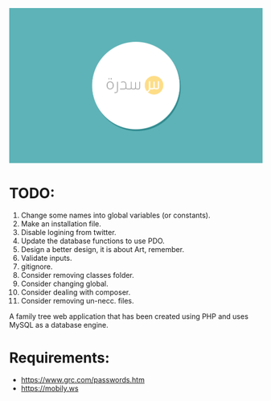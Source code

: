 ![alt Sidrah](sidrah.png "Sidrah")

TODO:
=======
1. Change some names into global variables (or constants).
2. Make an installation file.
3. Disable logining from twitter.
4. Update the database functions to use PDO.
5. Design a better design, it is about Art, remember.
6. Validate inputs.
7. gitignore.
8. Consider removing classes folder.
9. Consider changing global.
10. Consider dealing with composer.
11. Consider removing un-necc. files.

A family tree web application that has been created using PHP and uses MySQL as a database engine.

Requirements:
=======

- https://www.grc.com/passwords.htm
- https://mobily.ws
